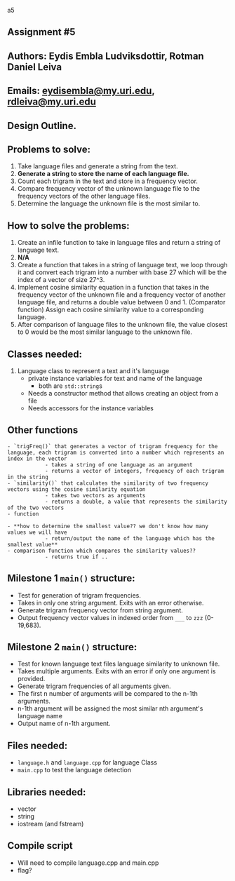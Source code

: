 a5
## Assignment #5
## Authors: Eydis Embla Ludviksdottir, Rotman Daniel Leiva
## Emails:  eydisembla@my.uri.edu,     rdleiva@my.uri.edu

## Design Outline.

## Problems to solve:
   1. Take language files and generate a string from the text.
   2. **Generate a string to store the name of each language file.**
   3. Count each trigram in the text and store in a frequency vector.
   4. Compare frequency vector of the unknown language file to the frequency vectors of the other language files.
   5. Determine the language the unknown file is the most similar to.

## How to solve the problems:
   1. Create an infile function to take in language files and return a string of language text.
   2. **N/A**
   3. Create a function that takes in a string of language text, we loop through it and convert each trigram into a number with base 27 which will be the index of a vector of size 27^3.
   4. Implement cosine similarity equation in a function that takes in the frequency vector of the unknown file and a frequency vector of another language file, and returns a double value between 0 and 1. (Comparator function)
   Assign each cosine similarity value to a corresponding language.
   5. After comparison of language files to the unknown file, the value closest to 0 would be the most similar language to the unknown file.

## Classes needed:
   1. Language class to represent a text and it's language
      - private instance variables for text and name of the language
          - both are `std::string`s
      - Needs a constructor method that allows creating an object from a file
      - Needs accessors for the instance variables

## Other functions
    - `trigFreq()` that generates a vector of trigram frequency for the language, each trigram is converted into a number which represents an index in the vector
                - takes a string of one language as an argument
                - returns a vector of integers, frequency of each trigram in the string
    - `similarity()` that calculates the similarity of two frequency vectors using the cosine similarity equation
                - takes two vectors as arguments
                - returns a double, a value that represents the similarity of the two vectors
    - function

    - **how to determine the smallest value?? we don't know how many values we will have
                - return/output the name of the language which has the smallest value**
    - comparison function which compares the similarity values??
                - returns true if ..

## Milestone 1 `main()` structure:
   - Test for generation of trigram frequencies.
   - Takes in only one string argument. Exits with an error otherwise.
   - Generate trigram frequency vector from string argument.
   - Output frequency vector values in indexed order from `___` to `zzz` (0-19,683).

## Milestone 2 `main()` structure:
   - Test for known language text files language similarity to unknown file.
   - Takes multiple arguments. Exits with an error if only one argument is provided.
   - Generate trigram frequencies of all arguments given.
   - The first n number of arguments will be compared to the n-1th arguments.
   - n-1th argument will be assigned the most similar nth argument's language name
   - Output name of n-1th argument.

## Files needed:
  - `language.h` and `language.cpp` for language Class
  - `main.cpp` to test the language detection

## Libraries needed:
  - vector
  - string
  - iostream (and fstream)

## Compile script
  - Will need to compile language.cpp and main.cpp
  - flag?
